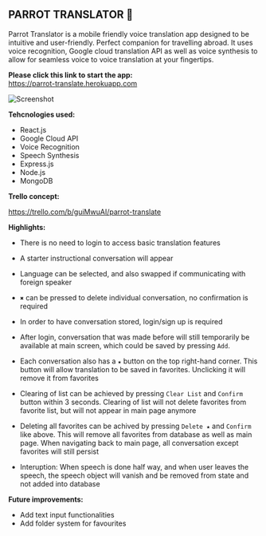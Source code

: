## **PARROT TRANSLATOR 🦜**

Parrot Translator is a mobile friendly voice translation app designed to be intuitive and user-friendly. Perfect companion for travelling abroad. It uses voice recognition, Google cloud translation API as well as voice synthesis to allow for seamless voice to voice translation at your fingertips.

**Please click this link to start the app:**  
https://parrot-translate.herokuapp.com

![Screenshot](https://raw.github.com/ttyngai/parrot-translate/main/src/images/screenShot.png 'ScreenShot of App')

**Tehcnologies used:**

- React.js
- Google Cloud API
- Voice Recognition
- Speech Synthesis
- Express.js
- Node.js
- MongoDB

**Trello concept:**

https://trello.com/b/guiMwuAI/parrot-translate

**Highlights:**

- There is no need to login to access basic translation features
- A starter instructional conversation will appear

- Language can be selected, and also swapped if communicating with foreign speaker

- `✖` can be pressed to delete individual conversation, no confirmation is required

- In order to have conversation stored, login/sign up is required

- After login, conversation that was made before will still temporarily be available at main screen, which could be saved by pressing `Add`.

- Each conversation also has a `★` button on the top right-hand corner. This button will allow translation to be saved in favorites. Unclicking it will remove it from favorites

- Clearing of list can be achieved by pressing `Clear List` and `Confirm` button within 3 seconds. Clearing of list will not delete favorites from favorite list, but will not appear in main page anymore

- Deleting all favorites can be achived by pressing `Delete ★` and `Confirm` like above. This will remove all favorites from database as well as main page. When navigating back to main page, all conversation except favorites will still persist

- Interuption: When speech is done half way, and when user leaves the speech, the speech object will vanish and be removed from state and not added into database

**Future improvements:**

- Add text input functionalities
- Add folder system for favourites
